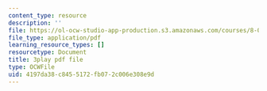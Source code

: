```yaml
---
content_type: resource
description: ''
file: https://ol-ocw-studio-app-production.s3.amazonaws.com/courses/8-01sc-classical-mechanics-fall-2016/4197da38c8455172fb072c006e308e9d_rCP_-Wuikwo.pdf
file_type: application/pdf
learning_resource_types: []
resourcetype: Document
title: 3play pdf file
type: OCWFile
uid: 4197da38-c845-5172-fb07-2c006e308e9d
---
```

